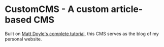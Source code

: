 # CustomCMS - A custom article-based CMS

Built on [Matt Doyle's complete tutorial](https://www.elated.com/cms-in-an-afternoon-php-mysql/), this CMS serves as the
blog of my personal website.